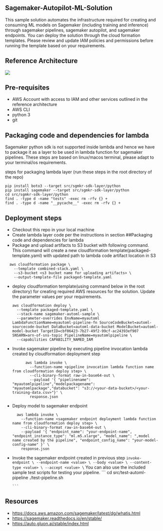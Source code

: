 ## Sagemaker-Autopilot-ML-Solution
This sample solution automates the infrastructure required for creating and consuming ML models on Sagemaker (including training and inference) through sagemaker pipelines, sagemaker autopilot, and sagemaker endpoints. You can deploy the solution through the cloud formation templates. Please review and update IAM policies and permissions before running the template based on your requirements.

## Reference Architecture
![](https://github.com/aws-samples/sagemaker-autopilot-sample-solution/blob/main/ML-Ref-Architecture.jpg)

## Pre-requisites
* AWS Account with access to IAM and other services outlined in the reference architecture
* AWS CLI
* python 3
* git
  
## Packaging code and dependencies for lambda
Sagemaker python sdk is not supported inside lambda and hence we have to package it as a layer to be used in lambda function for sagemaker pipelines. These steps are based on linux/macos terminal, please adapt to your terminal/os requirements.

steps for packaging lambda layer (run these steps in the root directory of the repo)

```
pip install boto3 --target src/sgmkr-sdk-layer/python
pip install sagemaker --target src/sgmkr-sdk-layer/python
cd src/sgmkr-sdk-layer/python
find . -type d -name "tests" -exec rm -rfv {} +
find . -type d -name "__pycache__" -exec rm -rfv {} +
```
## Deployment steps
* Checkout this repo in your local machine
* Create lambda layer code per the instructions in section ##Packaging code and dependencies for lambda
* Package and upload artifacts to S3 bucket with following command. This command will create a new cloudformation template(packaged-template.yaml) with updated path to lambda code artifact location in S3
```
  aws cloudformation package \
    --template combined-stack.yaml \
    --s3-bucket <s3 bucket name for uploading artifacts> \
    --output-template-file packaged-template.yaml
```
* deploy cloudformation template(using command below in the root directory) for creating required AWS resources for the solution. Update the parameter values per your requirements.
    ```
    aws cloudformation deploy \
      --template packaged-template.yaml \
      --stack-name sagemaker-automl-sample \
      --parameter-overrides EnvName=myautoml LambdaFunctionName=myautoml-pipeline-fn SourceCodeBucket=automl-sourcecode-bucket DataBucket=automl-data-bucket ModelBucket=automl-model-bucket TargetID=cbf06423-7b27-49f2-99cf-ac24393ef907 SNSARN=arn-of-sns-topic PipelineName=myautomlpipeline \
      --capabilities CAPABILITY_NAMED_IAM

    ```
* Invoke sagemaker pipeline by executing pipeline invocation lambda created by cloudformation deployment step

  ```
        aws lambda invoke \
          --function-name <pipeline invocation lambda function name from cloudformation deploy step> \
          --cli-binary-format raw-in-base64-out \
          --payload '{ "pipelinename": "myautomlpipeline","modelpackagename": "myautomlpackage","databucket": "s3://<your-data-bucket>/<your-training-data.csv>"}' \
          response.json
  ```
* Deploy model to sagemaker endpoint
    ```
      aws lambda invoke \
        --function-name <sagemaker endpoint deployment lambda function name from cloudformation deploy step> \
        --cli-binary-format raw-in-base64-out \
        --payload '{ "endpoint_name": "your-endpoint-name", "endpoint_instance_type": "ml.m5.xlarge", "model_name": ",model name created by the pipeline", "endpoint_config_name": "your-model-config-name" }' \
        response.json
    ```
* Invoke the sagemaker endpoint created in previous step
      ```
      invoke-endpoint \
        --endpoint-name <value> \
        --body <value> \
        --content-type <value> \
        --accept <value> \
      ```
      You can also use the included sample test scripts for testing your pipeline.
      ```
      cd src/test-automl-pipeline
      ./test-pipeline.sh <pipeline name>

      ```
      
## Resources
* https://docs.aws.amazon.com/sagemaker/latest/dg/whatis.html
* https://sagemaker.readthedocs.io/en/stable/
* https://auto.gluon.ai/stable/index.html